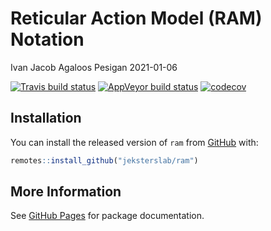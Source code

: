 Reticular Action Model (RAM) Notation
================
Ivan Jacob Agaloos Pesigan
2021-01-06

<!-- README.md is generated from README.Rmd. Please edit that file -->
<!-- badges: start -->

[![Travis build
status](https://travis-ci.com/jeksterslab/ram.svg?branch=master)](https://travis-ci.com/jeksterslab/ram)
[![AppVeyor build
status](https://ci.appveyor.com/api/projects/status/github/jeksterslab/ram?branch=master&svg=true)](https://ci.appveyor.com/project/jeksterslab/ram)
[![codecov](https://codecov.io/github/jeksterslab/ram/branch/master/graphs/badge.svg)](https://codecov.io/github/jeksterslab/ram)
<!-- badges: end -->

## Installation

You can install the released version of `ram` from
[GitHub](https://github.com/jeksterslab/ram) with:

``` r
remotes::install_github("jeksterslab/ram")
```

## More Information

See [GitHub Pages](https://jeksterslab.github.io/ram/index.html) for
package documentation.
